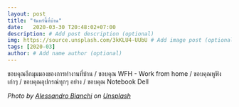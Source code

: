 ```yaml
---
layout: post
title: "จันทร์นี้ที่บ้าน"
date:   2020-03-30 T20:48:02+07:00
description: # Add post description (optional)
img: https://source.unsplash.com/3kKLU4-UUbU # Add image post (optional)
tags: [2020-03]
author: # Add name author (optional)
---
```

ขอบคุณอีกมุมมองของการทำงานที่บ้าน / ขอบคุณ WFH - Work from home / ขอบคุณหูฟังเก่าๆ / ขอบคุณอุปกรณ์ทุกๆ อย่าง / ขอบคุณ Notebook Dell

*Photo by [Alessandro Bianchi](https://unsplash.com/@ale_s_bianchi) on [Unsplash](https://unsplash.com)*

<i class="fa fa-child" style="color:plum"></i>
